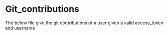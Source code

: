 # Git_contributions
The below file give the git contributions of a user given a valid access_token and username
